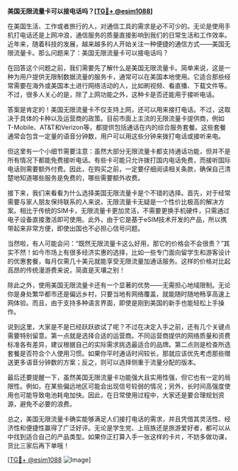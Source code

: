 **美国无限流量卡可以接电话吗？[[TG💪+ @esim1088](https://t.me/s/esim1088)]**

在美国生活、工作或者旅行的人，对通信工具的需求是必不可少的。无论是使用手机打电话还是上网冲浪，通信服务的质量直接影响到我们的日常生活和工作效率。近年来，随着科技的发展，越来越多的人开始关注一种便捷的通信方式——美国无限流量卡。那么问题来了：美国无限流量卡可以接电话吗？

在回答这个问题之前，我们需要先了解什么是美国无限流量卡。简单来说，这是一种为用户提供无限制数据流量的服务卡，通常可以在美国本地使用。它适合那些经常需要在海外或美国本土进行网络活动的人，比如刷视频、看直播、下载文件等。不过，很多人关心的是，除了上网功能之外，这种卡是否还能用于接听电话。

答案是肯定的！美国无限流量卡不仅支持上网，还可以用来接打电话。不过，这取决于具体的卡种以及运营商的政策。目前市面上主流的无限流量卡提供商，例如T-Mobile、AT&T和Verizon等，都提供包括通话在内的综合服务套餐。这些套餐通常会包含一定量的语音分钟数，用户可以用这些分钟来拨打电话或接听来电。

但这里有一个小细节需要注意：虽然大部分无限流量卡都支持通话功能，但并不是所有情况下都能免费接听电话。有些卡可能只允许拨打国内电话免费，而接听国际电话则需要额外付费。因此，在购买之前，一定要仔细阅读相关条款，确保自己清楚地知道哪些服务是免费的，哪些需要额外收费。

接下来，我们来看看为什么选择美国无限流量卡是个不错的选择。首先，对于经常需要与家人朋友保持联系的人来说，无限流量卡无疑是一个性价比极高的解决方案。相比于传统的SIM卡，无限流量卡更加灵活，不需要更换手机硬件，只需通过电子设备直接激活即可使用。此外，由于它是基于eSIM技术开发的产品，所以携带起来非常方便，即使出国也不必担心信号问题。

当然啦，有人可能会问：“既然无限流量卡这么好用，那它的价格会不会很贵？”其实不然！如今市场上有很多经济实惠的选择，比如一些专门面向留学生和游客设计的优惠套餐，每月仅需几十美元就能享受无限流量加通话服务。这样的价格对比起高昂的传统漫游费来说，简直是天壤之别！

除此之外，使用美国无限流量卡还有一个显著的优势——无需担心地域限制。无论你是身处繁华都市还是偏远乡村，只要当地有网络覆盖，就能随时随地畅享高速上网体验。而且，由于支持多种语言界面，即使是刚到美国的新手也能轻松上手操作。

说到这里，大家是不是已经跃跃欲试了呢？不过在决定入手之前，还有几个关键点需要特别留意。第一点就是选择合适的运营商。不同运营商提供的网络质量和资费标准各有差异，建议根据自己的实际需求挑选最适合的品牌。第二点则是检查所选套餐是否符合个人使用习惯。如果你平时通话时间较长，那就应该优先考虑那些赠送更多语音分钟数的方案；反之，则可以选择侧重于流量分配的版本。

最后还要提醒一下，虽然美国无限流量卡功能强大且实用性强，但它也有一定的局限性。例如，在某些偏远地区可能会出现信号较弱的情况；另外，长时间高强度使用也可能导致电池耗电加快。因此，在日常使用过程中，大家还是要合理规划资源，避免不必要的浪费。

总之，美国无限流量卡确实能够满足人们接打电话的需求，并且凭借其灵活性、经济性和便捷性赢得了广泛好评。无论是学生党、上班族还是旅游爱好者，都可以从中找到适合自己的产品类型。如果你正打算入手一张这样的卡片，不妨多做功课，货比三家后再下单哦！

[[TG💪+ @esim1088](https://t.me/s/esim1088) ![Image](https://i.postimg.cc/4NQfJmqS/Snipaste-2025-05-13-00-14-12.png)]